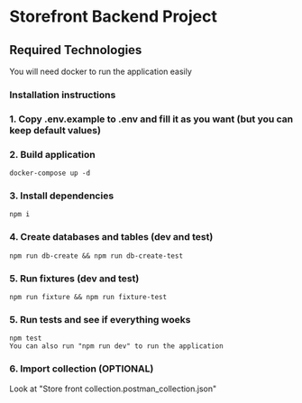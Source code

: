 # Storefront Backend Project

## Required Technologies
You will need docker to run the application easily

### Installation instructions

### 1. Copy .env.example to .env and fill it as you want (but you can keep default values)

### 2. Build application
    docker-compose up -d

### 3. Install dependencies
    npm i

### 4. Create databases and tables (dev and test)
    npm run db-create && npm run db-create-test

### 5. Run fixtures (dev and test)
    npm run fixture && npm run fixture-test

### 5. Run tests and see if everything woeks
    npm test
    You can also run "npm run dev" to run the application

### 6. Import collection (OPTIONAL)
Look at "Store front collection.postman_collection.json"